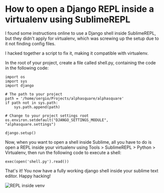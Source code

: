# How to open a Django REPL inside a virtualenv using SublimeREPL
I found some instructions online to use a Django shell inside SublimeREPL, but they didn't apply for virtualenv, which was screwing up the setup due to it not finding config files.

I hacked together a script to fix it, making it compatible with virtualenv.


In the root of your project, create a file called shell.py, containing the code in the following code:

    import os
    import sys
    import django
    
    # The path to your project
    path = '/home/sergio/Projects/alphasquare/alphasquare'
    if path not in sys.path:
        sys.path.append(path)
    
    # Change to your project settings root
    os.environ.setdefault("DJANGO_SETTINGS_MODULE", "alphasquare.settings")
    
    django.setup()

Now, when you want to open a shell inside Sublime, all you have to do is open a REPL inside your virtualenv using Tools > SublimeREPL > Python > Virtualenv, then run the following code to execute a shell:

    exec(open('shell.py').read())
    
That's it! You now have a fully working django shell inside your sublime text editor. Happy hacking!

![REPL inside venv](http://i.imgur.com/aCTj7V3.png)
